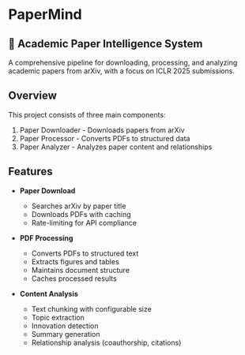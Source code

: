 # PaperMind

## 🧠 Academic Paper Intelligence System

A comprehensive pipeline for downloading, processing, and analyzing academic papers from arXiv, with a focus on ICLR 2025 submissions.

## Overview

This project consists of three main components:
1. Paper Downloader - Downloads papers from arXiv
2. Paper Processor - Converts PDFs to structured data
3. Paper Analyzer - Analyzes paper content and relationships

## Features

- **Paper Download**
  - Searches arXiv by paper title
  - Downloads PDFs with caching
  - Rate-limiting for API compliance

- **PDF Processing**
  - Converts PDFs to structured text
  - Extracts figures and tables
  - Maintains document structure
  - Caches processed results

- **Content Analysis**
  - Text chunking with configurable size
  - Topic extraction
  - Innovation detection
  - Summary generation
  - Relationship analysis (coauthorship, citations)
